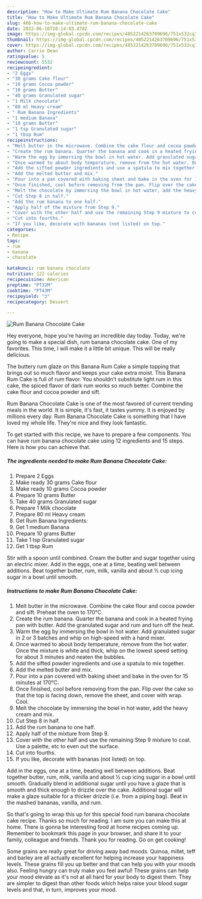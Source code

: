 ```yaml
---
description: "How to Make Ultimate Rum Banana Chocolate Cake"
title: "How to Make Ultimate Rum Banana Chocolate Cake"
slug: 466-how-to-make-ultimate-rum-banana-chocolate-cake
date: 2022-06-16T20:14:03.478Z
image: https://img-global.cpcdn.com/recipes/4852214263709696/751x532cq70/rum-banana-chocolate-cake-recipe-main-photo.jpg
thumbnail: https://img-global.cpcdn.com/recipes/4852214263709696/751x532cq70/rum-banana-chocolate-cake-recipe-main-photo.jpg
cover: https://img-global.cpcdn.com/recipes/4852214263709696/751x532cq70/rum-banana-chocolate-cake-recipe-main-photo.jpg
author: Carrie Dean
ratingvalue: 5
reviewcount: 5532
recipeingredient:
- "2 Eggs"
- "30 grams Cake flour"
- "10 grams Cocoa powder"
- "10 grams Butter"
- "40 grams Granulated sugar"
- "1 Milk chocolate"
- "80 ml Heavy cream"
- " Rum Banana Ingredients"
- "1 medium Banana"
- "10 grams Butter"
- "1 tsp Granulated sugar"
- "1 tbsp Rum"
recipeinstructions:
- "Melt butter in the microwave. Combine the cake flour and cocoa powder and sift. Preheat the oven to 170℃."
- "Create the rum banana. Quarter the banana and cook in a heated frying pan with butter. Add the granulated sugar and rum and turn off the heat."
- "Warm the egg by immersing the bowl in hot water. Add granulated sugar in 2 or 3 batches and whip on high-speed with a hand mixer."
- "Once warmed to about body temperature, remove from the hot water. Once the mixture is white and thick, whip on the lowest speed setting for about 3 minutes and neaten the bubbles."
- "Add the sifted powder ingredients and use a spatula to mix together."
- "Add the melted butter and mix."
- "Pour into a pan covered with baking sheet and bake in the oven for 15 minutes at 170℃."
- "Once finished, cool before removing from the pan. Flip over the cake so that the top is facing down, remove the sheet, and cover with wrap. Cool."
- "Melt the chocolate by immersing the bowl in hot water, add the heavy cream and mix."
- "Cut Step 8 in half."
- "Add the rum banana to one half."
- "Apply half of the mixture from Step 9."
- "Cover with the other half and use the remaining Step 9 mixture to coat. Use a palette, etc to even out the surface."
- "Cut into fourths."
- "If you like, decorate with bananas (not listed) on top."
categories:
- Recipe
tags:
- rum
- banana
- chocolate

katakunci: rum banana chocolate 
nutrition: 122 calories
recipecuisine: American
preptime: "PT32M"
cooktime: "PT43M"
recipeyield: "3"
recipecategory: Dessert

---
```



![Rum Banana Chocolate Cake](https://img-global.cpcdn.com/recipes/4852214263709696/751x532cq70/rum-banana-chocolate-cake-recipe-main-photo.jpg)

Hey everyone, hope you're having an incredible day today. Today, we're going to make a special dish, rum banana chocolate cake. One of my favorites. This time, I will make it a little bit unique. This will be really delicious.

The buttery rum glaze on this Banana Rum Cake a simple topping that brings out so much flavor and keeps your cake extra moist. This Banana Rum Cake is full of rum flavor. You shouldn&#39;t substitute light rum in this cake, the spiced flavor of dark rum works so much better. Combine the cake flour and cocoa powder and sift.

Rum Banana Chocolate Cake is one of the most favored of current trending meals in the world. It is simple, it's fast, it tastes yummy. It is enjoyed by millions every day. Rum Banana Chocolate Cake is something that I have loved my whole life. They're nice and they look fantastic.


To get started with this recipe, we have to prepare a few components. You can have rum banana chocolate cake using 12 ingredients and 15 steps. Here is how you can achieve that.

<!--inarticleads1-->

##### The ingredients needed to make Rum Banana Chocolate Cake:

1. Prepare 2 Eggs
1. Make ready 30 grams Cake flour
1. Make ready 10 grams Cocoa powder
1. Prepare 10 grams Butter
1. Take 40 grams Granulated sugar
1. Prepare 1 Milk chocolate
1. Prepare 80 ml Heavy cream
1. Get  Rum Banana Ingredients:
1. Get 1 medium Banana
1. Prepare 10 grams Butter
1. Take 1 tsp Granulated sugar
1. Get 1 tbsp Rum


Stir with a spoon until combined. Cream the butter and sugar together using an electric mixer. Add in the eggs, one at a time, beating well between additions. Beat together butter, rum, milk, vanilla and about ½ cup icing sugar in a bowl until smooth. 

<!--inarticleads2-->

##### Instructions to make Rum Banana Chocolate Cake:

1. Melt butter in the microwave. Combine the cake flour and cocoa powder and sift. Preheat the oven to 170℃.
1. Create the rum banana. Quarter the banana and cook in a heated frying pan with butter. Add the granulated sugar and rum and turn off the heat.
1. Warm the egg by immersing the bowl in hot water. Add granulated sugar in 2 or 3 batches and whip on high-speed with a hand mixer.
1. Once warmed to about body temperature, remove from the hot water. Once the mixture is white and thick, whip on the lowest speed setting for about 3 minutes and neaten the bubbles.
1. Add the sifted powder ingredients and use a spatula to mix together.
1. Add the melted butter and mix.
1. Pour into a pan covered with baking sheet and bake in the oven for 15 minutes at 170℃.
1. Once finished, cool before removing from the pan. Flip over the cake so that the top is facing down, remove the sheet, and cover with wrap. Cool.
1. Melt the chocolate by immersing the bowl in hot water, add the heavy cream and mix.
1. Cut Step 8 in half.
1. Add the rum banana to one half.
1. Apply half of the mixture from Step 9.
1. Cover with the other half and use the remaining Step 9 mixture to coat. Use a palette, etc to even out the surface.
1. Cut into fourths.
1. If you like, decorate with bananas (not listed) on top.


Add in the eggs, one at a time, beating well between additions. Beat together butter, rum, milk, vanilla and about ½ cup icing sugar in a bowl until smooth. Gradually blend in additional sugar until you have a glaze that is smooth and thick enough to drizzle over the cake. Additional sugar will make a glaze suitable for a thicker drizzle (i.e. from a piping bag). Beat in the mashed bananas, vanilla, and rum. 

So that's going to wrap this up for this special food rum banana chocolate cake recipe. Thanks so much for reading. I am sure you can make this at home. There is gonna be interesting food at home recipes coming up. Remember to bookmark this page in your browser, and share it to your family, colleague and friends. Thank you for reading. Go on get cooking!

Some grains are really great for driving away bad moods. Quinoa, millet, teff and barley are all actually excellent for helping increase your happiness levels. These grains fill you up better and that can help you with your moods also. Feeling hungry can truly make you feel awful! These grains can help your mood elevate as it's not at all hard for your body to digest them. They are simpler to digest than other foods which helps raise your blood sugar levels and that, in turn, improves your mood.
